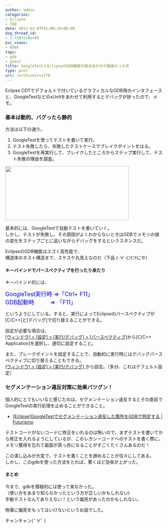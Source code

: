 ```yaml
---
author: admin
categories:
- Eclipse
- TDD
date: 2013-02-03T01:00:26+00:00
dsq_thread_id:
- 3.7283118e+09
pvc_views:
- 4560
tags:
- gdb
- gtest
title: GoogleTestとEclipseのGDB機能の組み合わせが最強だった件
type: post
url: /archives/=1178
---
```


Eclipse CDTでデフォルトで付いているグラフィカルなGDB用のインタフェースと、GoogleTestなどのxUnitをあわせて利用するとデバッグが捗ったので、メモ。

### 基本は動的、バグったら静的

方法は以下の通り。

  1. GoogleTestを使ってテストを書いて実行。
  2. テスト失敗したら、失敗したテストケースでブレイクポイントをはる。
  3. GoogleTestを再実行して、ブレイクしたところからステップ実行して、テスト失敗の理由を調査。

[<img src="https://lh4.googleusercontent.com/-Sumr-Wb37sg/UQ22OoDkc1I/AAAAAAAAAHI/NhO5vgSJfMc/s800/20130203_gtest.png" width="394" height="172" />][1]

基本的には、GoogleTestで自動テストを書いていく。   
しかし、テストが失敗し、その原因がよくわからないときはGDBでメモリの値の変化をステップごとに追いながらデバッグをするというスタンスだ。

EclipseのGDB機能はスゴく高性能で、   
構造体のネスト構造まで、スケスケ丸見えなのだ（下品 (･∀･)ﾆﾔﾆﾔにや）

#### キーバインドでパースペクティブを行ったり来たり

キーバインド的には、

<font color="#0000ff" size="4">GoogleTest実行時 =>「Ctrl+ F11」 <br />GDB起動時&#160;&#160;&#160;&#160;&#160;&#160;&#160;&#160;&#160; => 「F11」</font>

というようにしている。すると、実行によってEclipseのパースペクティブが[C/C++]と[デバッグ]で切り替えることができる。

設定が必要な場合は、   
<u>[ウィンドウ] > [設定] > [実行/デバッグ] > [パースペクティブ]</u>から[C/C++ Application]を選択し、適切に設定すること。

また、ブレークポイントを設定することで、自動的に実行時にはデバッグパースペクティブに切り替えることもできる。   
<u>[ウィンドウ] > [設定] > [実行/デバッグ] </u>から設定。（多分、これはデフェルト設定）

### セグメンテーション違反対策に効果バツグン！

個人的にとてもいいなと感じたのは、セグメンテーション違反するとその直前でGoogleTestの実行処理を止めることができること。

  * [[Eclipse]GoogleTestでセグメンテーション違反した箇所をGDBで特定する | Futurismo][2]

テストコードがないコードに修正をいれるのは怖いので、まずテストを書いてから修正を入れるようにしているが、このレガシーコードへのテストを書く際に、メモリ獲得を忘れて画面が真っ赤になることがすごくたくさんあるのだ！

この潰し込みが大変で、テストを書くことを諦めることが往々にしてある。   
しかし、このgdbを使った方法をとれば、驚くほど効率が上がった。

#### まとめ

今まで、gdbを積極的には使って来なかった。   
（使い方をあまり知らなかったという方が正しいかもしれない)   
手動テストなんてありえない！という偏見があったのかもしれない。

物事に偏見をもってはいけないというお話でした。

チャンチャン( ﾟ∀ﾟ )

 [1]: https://picasaweb.google.com/lh/photo/JAeS33JjNY5jyGUVT363pDyD6hjDXGH6XyE6iLrzolo?feat=embedwebsite
 [2]: http://futurismo.biz/archives/1176